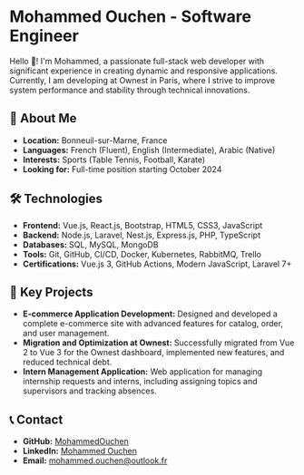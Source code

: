 # Mohammed Ouchen - Software Engineer

Hello 👋! I'm Mohammed, a passionate full-stack web developer with significant experience in creating dynamic and responsive applications. Currently, I am developing at Ownest in Paris, where I strive to improve system performance and stability through technical innovations.

## 🚀 About Me
- **Location:** Bonneuil-sur-Marne, France
- **Languages:** French (Fluent), English (Intermediate), Arabic (Native)
- **Interests:** Sports (Table Tennis, Football, Karate)
- **Looking for:** Full-time position starting October 2024

## 🛠️ Technologies
- **Frontend:** Vue.js, React.js, Bootstrap, HTML5, CSS3, JavaScript
- **Backend:** Node.js, Laravel, Nest.js, Express.js, PHP, TypeScript
- **Databases:** SQL, MySQL, MongoDB
- **Tools:** Git, GitHub, CI/CD, Docker, Kubernetes, RabbitMQ, Trello
- **Certifications:** Vue.js 3, GitHub Actions, Modern JavaScript, Laravel 7+

## 🌟 Key Projects
- **E-commerce Application Development:** Designed and developed a complete e-commerce site with advanced features for catalog, order, and user management.
- **Migration and Optimization at Ownest:** Successfully migrated from Vue 2 to Vue 3 for the Ownest dashboard, implemented new features, and reduced technical debt.
- **Intern Management Application:** Web application for managing internship requests and interns, including assigning topics and supervisors and tracking absences.

## 📞 Contact
- **GitHub:** [MohammedOuchen](https://github.com/MohammedOuchen)
- **LinkedIn:** [Mohammed Ouchen](https://www.linkedin.com/in/mohammed-ouchen/)
- **Email:** [mohammed.ouchen@outlook.fr](mailto:mohammed.ouchen@outlook.fr)
